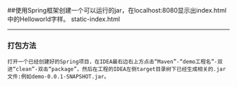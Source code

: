 ##使用Spring框架创建一个可以运行的jar，在localhost:8080显示出index.html中的Helloworld字样。
static-index.html

---
###  打包方法
```
打开一个已经创建好的Spring项目，在IDEA最右边右上方点击“Maven”-“demo工程名”-双进“clean”-双击“package”，然后在工程的IDEA左侧target目录树下已经生成相关的.jar文件:例如demo-0.0.1-SNAPSHOT.jar。
```
